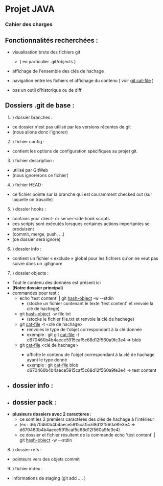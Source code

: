 # Projet JAVA
### Cahier des charges

## Fonctionnalités recherchées :

- visualisation brute des fichiers git
  - ( en particulier .git/objects )

- affichage de l'ensemble des clés de hachage

- navigation entre les fichiers et affichage du contenu
( voir [git cat-file](https://git-scm.com/docs/git-cat-file) )

- pas un outil d'historique ou de diff




## Dossiers  .git de base :

1. ) dossier branches :
  - ce dossier n'est pas utilisé par les versions récentes de git
  - (nous allons donc l'ignorer)

2. ) fichier config :
  - contient les options de configuration spécifiques au projet git.

3. ) fichier description :
  - utilisé par GitWeb
  - (nous ignorerons ce fichier)

4. ) fichier HEAD :
  * ce fichier pointe sur la branche qui est couramment checked out (sur laquelle on travaille)

5. ) dossier hooks :
  - contains your client- or server-side hook scripts
  - ces scripts sont exécutés lorsques certaines actions importantes se produisent
  - (commit, merge, push, …)
  - (ce dossier sera ignoré)

6. ) dossier info :
  - contient un fichier « exclude » global pour les fichiers qu'on ne veut pas suivre dans un .gitignore

7. ) dossier objects :
  - Tout le contenu des données est présent ici
  - (**Notre dossier principal**)
  - commandes pour test :
    - echo 'test content' | git [hash-object](https://git-scm.com/docs/git-hash-object) -w --stdin
      - (stocke un fichier contenant le texte 'test content' et renvoie la clé de hachege)
    - git [hash-object](https://git-scm.com/docs/git-hash-object) -w file.txt
      - (stocke le fichier file.txt et renvoie la clé de hachege)
    - git [cat-file](https://git-scm.com/docs/git-cat-file) -t <clé de hachage>
      - renvoies le type de l'objet correspondant à la clé donnée
      - exemple : git git [cat-file](https://git-scm.com/docs/git-cat-file) -t d670460b4b4aece5915caf5c68d12f560a9fe3e4 => blob
    - git [cat-file](https://git-scm.com/docs/git-cat-file) <type> <clé de hachage>
      - affiche le contenu de l'objet correspondant à la clé de hachage ayant le type donné
      - exemple : git [cat-file](https://git-scm.com/docs/git-cat-file) blob d670460b4b4aece5915caf5c68d12f560a9fe3e4 => test content
  - dossier info :
    -
  - dossier pack :
    -
  - **plusieurs dossiers avec 2 caractères :**
    - ce sont les 2 premiers caractères des clés de hachage à l'intérieur
    - (ex : d6/70460b4b4aece5915caf5c68d12f560a9fe3e4 => d670460b4b4aece5915caf5c68d12f560a9fe3e4)
    - ce dossier et fichier résultent de la commande echo 'test content' | git [hash-object](https://git-scm.com/docs/git-hash-object) -w --stdin



8. ) dossier refs :
  - pointeurs vers des objets commit

9. ) fichier index :
  - informations de staging (git add …. )
